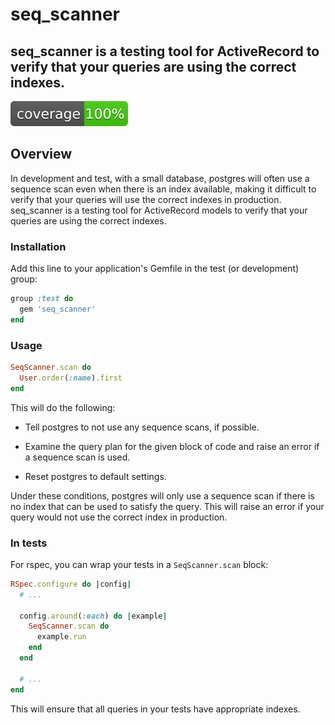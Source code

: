 # seq_scanner

## seq_scanner is a testing tool for ActiveRecord to verify that your queries are using the correct indexes.

![coverage](https://raw.githubusercontent.com/tombroomfield/SeqScanner/main/coverage/coverage.svg)

## Overview

In development and test, with a small database, postgres will often use a sequence scan even when there is an index available, making it difficult to verify that your queries will use the correct indexes in production. seq_scanner is a testing tool for ActiveRecord models to verify that your queries are using the correct indexes.

### Installation

Add this line to your application's Gemfile in the test (or development) group:

```ruby
group :test do
  gem 'seq_scanner'
end
```

### Usage

```ruby
SeqScanner.scan do
  User.order(:name).first
end
```

This will do the following:

* Tell postgres to not use any sequence scans, if possible.

* Examine the query plan for the given block of code and raise an error if a sequence scan is used.

* Reset postgres to default settings.

Under these conditions, postgres will only use a sequence scan if there is no index that can be used to satisfy the query. This will raise an error if your query would not use the correct index in production.

### In tests

For rspec, you can wrap your tests in a `SeqScanner.scan` block:

```ruby
RSpec.configure do |config|
  # ...

  config.around(:each) do |example|
    SeqScanner.scan do
      example.run
    end
  end

  # ...
end
```

This will ensure that all queries in your tests have appropriate indexes.